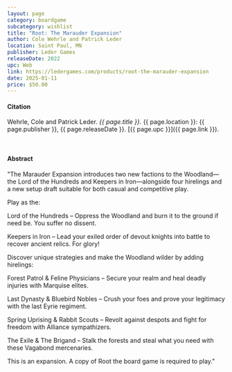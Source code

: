 ```yaml
---
layout: page
category: boardgame
subcategory: wishlist
title: "Root: The Marauder Expansion"
author: Cole Wehrle and Patrick Leder
location: Saint Paul, MN
publisher: Leder Games
releaseDate: 2022
upc: Web
link: https://ledergames.com/products/root-the-marauder-expansion
date: 2025-01-11
price: $50.00
---
```


#### Citation

Wehrle, Cole and Patrick Leder. *{{ page.title }}.* {{ page.location }}: {{ page.publisher }}, {{ page.releaseDate }}. [{{ page.upc }}]({{ page.link }}).

<br>


#### Abstract

"The Marauder Expansion introduces two new factions to the Woodland—the Lord of the Hundreds and Keepers in Iron—alongside four hirelings and a new setup draft suitable for both casual and competitive play.

Play as the:

Lord of the Hundreds – Oppress the Woodland and burn it to the ground if need be. You suffer no dissent.

Keepers in Iron – Lead your exiled order of devout knights into battle to recover ancient relics. For glory!

Discover unique strategies and make the Woodland wilder by adding hirelings:

Forest Patrol & Feline Physicians – Secure your realm and heal deadly injuries with Marquise elites.

Last Dynasty & Bluebird Nobles – Crush your foes and prove your legitimacy with the last Eyrie regiment.

Spring Uprising & Rabbit Scouts – Revolt against despots and fight for freedom with Alliance sympathizers.

The Exile & The Brigand – Stalk the forests and steal what you need with these Vagabond mercenaries.

This is an expansion. A copy of Root the board game is required to play."
